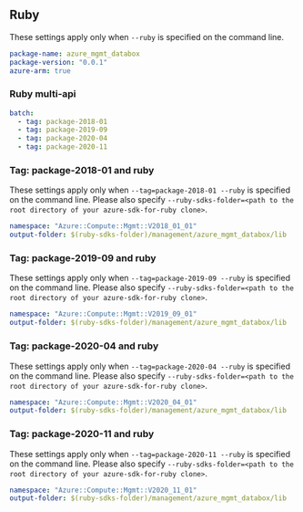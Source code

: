 ## Ruby

These settings apply only when `--ruby` is specified on the command line.

``` yaml $(ruby)
package-name: azure_mgmt_databox
package-version: "0.0.1"
azure-arm: true
```

### Ruby multi-api

``` yaml $(ruby) && $(multiapi)
batch:
  - tag: package-2018-01
  - tag: package-2019-09
  - tag: package-2020-04
  - tag: package-2020-11
```

### Tag: package-2018-01 and ruby

These settings apply only when `--tag=package-2018-01 --ruby` is specified on the command line.
Please also specify `--ruby-sdks-folder=<path to the root directory of your azure-sdk-for-ruby clone>`.

``` yaml $(tag) == 'package-2018-01' && $(ruby)
namespace: "Azure::Compute::Mgmt::V2018_01_01"
output-folder: $(ruby-sdks-folder)/management/azure_mgmt_databox/lib
```

### Tag: package-2019-09 and ruby

These settings apply only when `--tag=package-2019-09 --ruby` is specified on the command line.
Please also specify `--ruby-sdks-folder=<path to the root directory of your azure-sdk-for-ruby clone>`.

``` yaml $(tag) == 'package-2019-09' && $(ruby)
namespace: "Azure::Compute::Mgmt::V2019_09_01"
output-folder: $(ruby-sdks-folder)/management/azure_mgmt_databox/lib
```

### Tag: package-2020-04 and ruby

These settings apply only when `--tag=package-2020-04 --ruby` is specified on the command line.
Please also specify `--ruby-sdks-folder=<path to the root directory of your azure-sdk-for-ruby clone>`.

``` yaml $(tag) == 'package-2020-04' && $(ruby)
namespace: "Azure::Compute::Mgmt::V2020_04_01"
output-folder: $(ruby-sdks-folder)/management/azure_mgmt_databox/lib
```

### Tag: package-2020-11 and ruby

These settings apply only when `--tag=package-2020-11 --ruby` is specified on the command line.
Please also specify `--ruby-sdks-folder=<path to the root directory of your azure-sdk-for-ruby clone>`.

``` yaml $(tag) == 'package-2020-11' && $(ruby)
namespace: "Azure::Compute::Mgmt::V2020_11_01"
output-folder: $(ruby-sdks-folder)/management/azure_mgmt_databox/lib
```